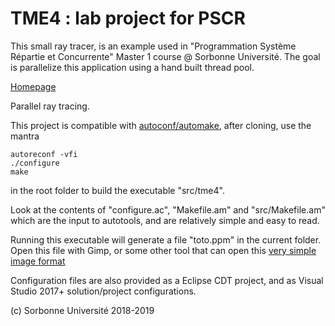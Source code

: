 # TME4 : lab project for PSCR

This small ray tracer, is an example used in "Programmation Système Répartie et Concurrente" Master 1 course @ Sorbonne Université.
The goal is parallelize this application using a hand built thread pool.

[Homepage](https://pages.lip6.fr/Yann.Thierry-Mieg/PR)

Parallel ray tracing.

This project is compatible with [autoconf/automake](https://www.lrde.epita.fr/~adl/autotools.html), after cloning, use the mantra 
```
autoreconf -vfi
./configure 
make
```
in the root folder to build the executable "src/tme4".

Look at the contents of "configure.ac", "Makefile.am" and "src/Makefile.am" which are the input to autotools, and are relatively simple and easy to read.

Running this executable will generate a file "toto.ppm" in the current folder. Open this file with Gimp, or some other tool that can open this [very simple image format](https://en.wikipedia.org/wiki/Netpbm_format)

Configuration files are also provided as a Eclipse CDT project, and as Visual Studio 2017+ solution/project configurations.

(c) Sorbonne Université 2018-2019
